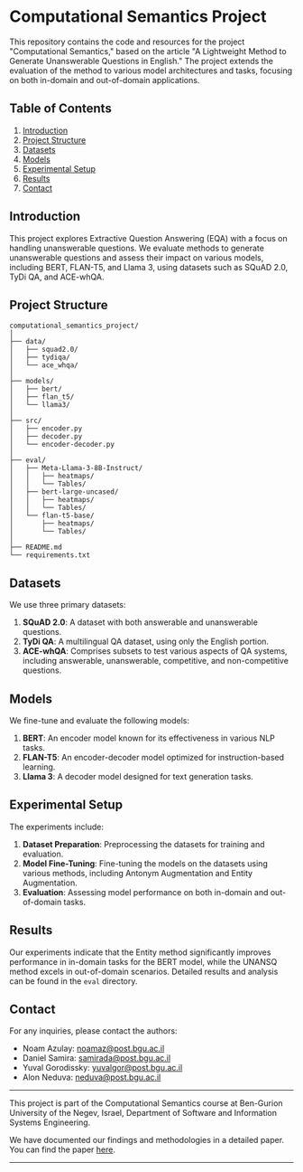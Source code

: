 
# Computational Semantics Project

This repository contains the code and resources for the project "Computational Semantics," based on the article "A Lightweight Method to Generate Unanswerable Questions in English." The project extends the evaluation of the method to various model architectures and tasks, focusing on both in-domain and out-of-domain applications.

## Table of Contents
1. [Introduction](#introduction)
2. [Project Structure](#project-structure)
3. [Datasets](#datasets)
4. [Models](#models)
5. [Experimental Setup](#experimental-setup)
6. [Results](#results)
7. [Contact](#contact)

## Introduction
This project explores Extractive Question Answering (EQA) with a focus on handling unanswerable questions. We evaluate methods to generate unanswerable questions and assess their impact on various models, including BERT, FLAN-T5, and Llama 3, using datasets such as SQuAD 2.0, TyDi QA, and ACE-whQA.

## Project Structure
```
computational_semantics_project/
│
├── data/
│   ├── squad2.0/
│   ├── tydiqa/
│   └── ace_whqa/
│
├── models/
│   ├── bert/
│   ├── flan_t5/
│   └── llama3/
│
├── src/
│   ├── encoder.py
│   ├── decoder.py
│   └── encoder-decoder.py
│
├── eval/
│   ├── Meta-Llama-3-8B-Instruct/
│   │   ├── heatmaps/
│   │   └── Tables/
│   ├── bert-large-uncased/
│   │   ├── heatmaps/
│   │   └── Tables/
│   └── flan-t5-base/
│       ├── heatmaps/
│       └── Tables/
│
├── README.md
└── requirements.txt
```

## Datasets
We use three primary datasets:
1. **SQuAD 2.0**: A dataset with both answerable and unanswerable questions.
2. **TyDi QA**: A multilingual QA dataset, using only the English portion.
3. **ACE-whQA**: Comprises subsets to test various aspects of QA systems, including answerable, unanswerable, competitive, and non-competitive questions.

## Models
We fine-tune and evaluate the following models:
1. **BERT**: An encoder model known for its effectiveness in various NLP tasks.
2. **FLAN-T5**: An encoder-decoder model optimized for instruction-based learning.
3. **Llama 3**: A decoder model designed for text generation tasks.

## Experimental Setup
The experiments include:
1. **Dataset Preparation**: Preprocessing the datasets for training and evaluation.
2. **Model Fine-Tuning**: Fine-tuning the models on the datasets using various methods, including Antonym Augmentation and Entity Augmentation.
3. **Evaluation**: Assessing model performance on both in-domain and out-of-domain tasks.

## Results
Our experiments indicate that the Entity method significantly improves performance in in-domain tasks for the BERT model, while the UNANSQ method excels in out-of-domain scenarios. Detailed results and analysis can be found in the `eval` directory.

## Contact
For any inquiries, please contact the authors:
- Noam Azulay: noamaz@post.bgu.ac.il
- Daniel Samira: samirada@post.bgu.ac.il
- Yuval Gorodissky: yuvalgor@post.bgu.ac.il
- Alon Neduva: neduva@post.bgu.ac.il

---

This project is part of the Computational Semantics course at Ben-Gurion University of the Negev, Israel, Department of Software and Information Systems Engineering.

We have documented our findings and methodologies in a detailed paper. You can find the paper [here](Computational_Semantics_Final_Report.pdf).

---

